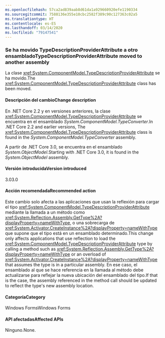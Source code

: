 ```yaml
---
ms.openlocfilehash: 57ca2ad839aab8d61da1a929660920efe1190334
ms.sourcegitcommit: 7588136e355e10cbc2582f389c90c127363c02a5
ms.translationtype: HT
ms.contentlocale: es-ES
ms.lasthandoff: 03/14/2020
ms.locfileid: "79147541"
---
```

### <a name="typedescriptionproviderattribute-moved-to-another-assembly"></a><span data-ttu-id="09548-101">Se ha movido TypeDescriptionProviderAttribute a otro ensamblado</span><span class="sxs-lookup"><span data-stu-id="09548-101">TypeDescriptionProviderAttribute moved to another assembly</span></span>

<span data-ttu-id="09548-102">La clase <xref:System.ComponentModel.TypeDescriptionProviderAttribute> se ha movido.</span><span class="sxs-lookup"><span data-stu-id="09548-102">The <xref:System.ComponentModel.TypeDescriptionProviderAttribute> class has been moved.</span></span>

#### <a name="change-description"></a><span data-ttu-id="09548-103">Descripción del cambio</span><span class="sxs-lookup"><span data-stu-id="09548-103">Change description</span></span>

<span data-ttu-id="09548-104">En .NET Core 2.2 y en versiones anteriores, la clase <xref:System.ComponentModel.TypeDescriptionProviderAttribute> se encuentra en el ensamblado *System.ComponentModel.TypeConverter*.</span><span class="sxs-lookup"><span data-stu-id="09548-104">In .NET Core 2.2 and earlier versions, The <xref:System.ComponentModel.TypeDescriptionProviderAttribute> class is found in the *System.ComponentModel.TypeConverter* assembly.</span></span>

<span data-ttu-id="09548-105">A partir de .NET Core 3.0, se encuentra en el ensamblado *System.ObjectModel*.</span><span class="sxs-lookup"><span data-stu-id="09548-105">Starting with .NET Core 3.0, it is found in the *System.ObjectModel* assembly.</span></span>

#### <a name="version-introduced"></a><span data-ttu-id="09548-106">Versión introducida</span><span class="sxs-lookup"><span data-stu-id="09548-106">Version introduced</span></span>

<span data-ttu-id="09548-107">3.0</span><span class="sxs-lookup"><span data-stu-id="09548-107">3.0</span></span>

#### <a name="recommended-action"></a><span data-ttu-id="09548-108">Acción recomendada</span><span class="sxs-lookup"><span data-stu-id="09548-108">Recommended action</span></span>

<span data-ttu-id="09548-109">Este cambio solo afecta a las aplicaciones que usan la reflexión para cargar el tipo <xref:System.ComponentModel.TypeDescriptionProviderAttribute> mediante la llamada a un método como <xref:System.Reflection.Assembly.GetType%2A?displayProperty=nameWithType>, o una sobrecarga de <xref:System.Activator.CreateInstance%2A?displayProperty=nameWithType> que supone que el tipo está en un ensamblado determinado.</span><span class="sxs-lookup"><span data-stu-id="09548-109">This change only affects applications that use reflection to load the <xref:System.ComponentModel.TypeDescriptionProviderAttribute> type by calling a method such as <xref:System.Reflection.Assembly.GetType%2A?displayProperty=nameWithType> or an overload of <xref:System.Activator.CreateInstance%2A?displayProperty=nameWithType> that assumes the type is in a particular assembly.</span></span> <span data-ttu-id="09548-110">En ese caso, el ensamblado al que se hace referencia en la llamada al método debe actualizarse para reflejar la nueva ubicación del ensamblado del tipo.</span><span class="sxs-lookup"><span data-stu-id="09548-110">If that is the case, the assembly referenced in the method call should be updated to reflect the type's new assembly location.</span></span>

#### <a name="category"></a><span data-ttu-id="09548-111">Categoría</span><span class="sxs-lookup"><span data-stu-id="09548-111">Category</span></span>

<span data-ttu-id="09548-112">Windows Forms</span><span class="sxs-lookup"><span data-stu-id="09548-112">Windows Forms</span></span>

#### <a name="affected-apis"></a><span data-ttu-id="09548-113">API afectadas</span><span class="sxs-lookup"><span data-stu-id="09548-113">Affected APIs</span></span>

<span data-ttu-id="09548-114">Ninguno.</span><span class="sxs-lookup"><span data-stu-id="09548-114">None.</span></span>

<!--

### Affected APIs

- Not detectable via API analysis

-->
